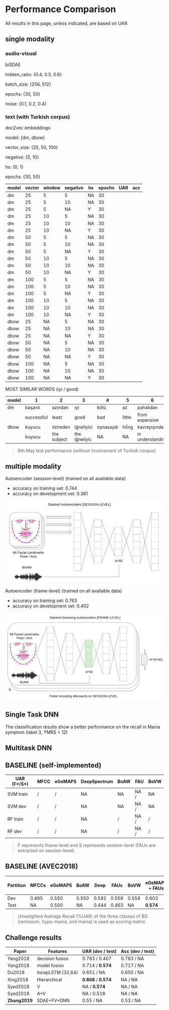 # Performance Comparison

All results in this page, unless indicated, are based on UAR.

## single modality

### audio-visual

biSDAE

hidden_ratio: {0.4, 0.5, 0.6}

batch_size: {256, 512}

epochs: {30, 50}

noise: {0.1, 0.2, 0.4}


### text (with Turkish corpus)

doc2vec embeddings 

model: {dm, dbow}

vector_size: {25, 50, 100}

negative: {5, 10}

hs: {0, 1}

epochs: {30, 50}

| model | vector | window | negative | hs | epochs | UAR | acc | 
| --    | --     | --     | --       | -  | --     | --  | --  |
| dm    | 25   | 5  | 5  | NA | 30 | 
| dm    | 25   | 5  | 10 | NA | 30 |
| dm    | 25   | 5  | NA | Y  | 30 |
| dm    | 25   | 10 | 5  | NA | 30 | 
| dm    | 25   | 10 | 10 | NA | 30 |
| dm    | 25   | 10 | NA | Y  | 30 |
| dm    | 50   | 5  | 5  | NA | 30 | 
| dm    | 50   | 5  | 10 | NA | 30 |
| dm    | 50   | 5  | NA | Y  | 30 |
| dm    | 50   | 10 | 5  | NA | 30 | 
| dm    | 50   | 10 | 10 | NA | 30 |
| dm    | 50   | 10 | NA | Y  | 30 |
| dm    | 100  | 5  | 5  | NA | 30 | 
| dm    | 100  | 5  | 10 | NA | 30 |
| dm    | 100  | 5  | NA | Y  | 30 |
| dm    | 100  | 10 | 5  | NA | 30 | 
| dm    | 100  | 10 | 10 | NA | 30 |
| dm    | 100  | 10 | NA | Y  | 30 |
| dbow  | 25   | NA | 5  | NA | 30 | 
| dbow  | 25   | NA | 10 | NA | 30 |
| dbow  | 25   | NA | NA | Y  | 30 |
| dbow  | 50   | NA | 5  | NA | 30 | 
| dbow  | 50   | NA | 10 | NA | 30 |
| dbow  | 50   | NA | NA | Y  | 30 |
| dbow  | 100  | NA | 5  | NA | 30 | 
| dbow  | 100  | NA | 10 | NA | 30 |
| dbow  | 100  | NA | NA | Y  | 30 |



MOST SIMILAR WORDS (iyi / good)

| model | 1 | 2 | 3 | 4 | 5 | 6 | 7 | 8 |
| --    | - | - | - | - | - | - | - | - |
| dm    | başarılı | azından | ıyi | kötü | az | pahalıdan | gelişmişe | sağlıklısı | basitinden | 
|       | successful | least | good | bad | little | from expensive | advanced to | healthiest | from simple | 
| dbow  | kuyucu | özneden | iğneliyici | oynasaydı | hồng | kavrayışında | kümesinin | kirpiklerden |
|       | kuyucu | the subject | the iğneliyic | NA | NA | in understanding | set of | the lash |

> 9th May test performance (without involvement of Turkish corpus)

## multiple modality

Autoencoder (session-level) {trained on all available data}

* accuracy on training set: 0.744
* accuracy on development set: 0.381

![](../images/models/structure_session.png)

Autoencoder (frame-level) {trained on all available data}

* accuracy on training set: 0.763
* accuracy on development set: 0.402

![](../images/models/structure_frame.png)

## Single Task DNN

The classification results show a better performance on the recall in Mania symptom (label 3, YMRS > 12)

## Multitask DNN


## BASELINE (self-implemented)

| UAR (F\*/S\*) | MFCC        | eGeMAPS     | DeepSpectrum | BoAW        | FAU       | BoVW        |
| --            | --          | --          | --           | --          | --        | --          |
| SVM train     |  /  |  /  | NA           | NA          | NA / | NA          |
| SVM dev       |  /  |  /  | NA           | NA          | NA / | NA          |
| RF train      |  /  |  /  | NA           |  /  | NA /  |  /  |
| RF dev        |  /  |  /  | NA           |  /  | NA /  |  /  |

> F represents frame-level and S represents session-level (FAUs are extracted on session-level)


## BASELINE (AVEC2018)

| Partition | MFCCs | eGeMAPS | BoAW | Deep | FAUs | BoVW | eGeMAPS + FAUs | Deep + FAUs | 
| --        | --    | --      | --   | --   | --   | --   | --             | --          |
| Dev       | 0.495 | 0.550   | 0.550| 0.582| 0.558| 0.558| 0.603          | **0.635**   |
| Test      | NA    | 0.500   | NA   | 0.444| 0.463| NA   | **0.574**      | 0.444       |

> Unweighted Average Recall (%UAR) of the three classes of BD (remission, hypo-mania, and mania) is used as scoring metric

## Challenge results

| Paper         | Features          | UAR (dev / test)      | Acc (dev / test) | 
| --            | --                | --                    | --               |
| Yang2018      | decision fusion   | 0.783 / 0.407         | 0.783 / NA       |
| Yang2018      | model fusion      | 0.714 / **0.574**     | 0.717 / NA       |
| Du2018        | IncepLSTM {32,64} | 0.651 / NA            | 0.650 / NA       |
| Xing2018      | Hierarchical      | **0.868** / **0.574** | NA / NA          |
| Syed2018      | V                 | NA / **0.574**        | NA / NA          |
| Syed2018      | A+V               | NA / 0.518            | NA / NA          |
| **Zhang2019** | SDAE+FV+DNN       | 0.55 / NA             | 0.53 / NA        |
